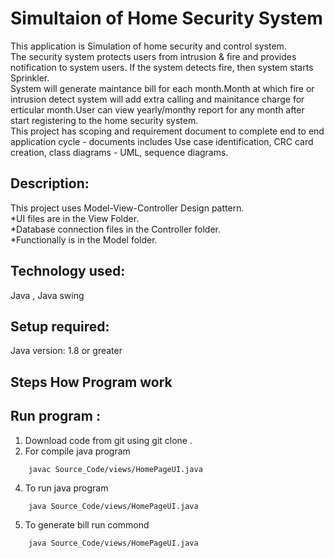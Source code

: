 # Simultaion of Home Security System

This application is Simulation of home security and control system. <br />The security system protects users from intrusion & fire and provides notification to system users. If the system detects fire, then system starts Sprinkler.<br /> System will generate maintance bill for each month.Month at which fire or intrusion detect system will add extra calling and mainitance charge for erticular month.User can view yearly/monthy report for any month after start registering to the home security system.<br />
This project has scoping and requirement document to complete end to end application cycle - 
documents includes Use case identification, CRC card creation, class diagrams - UML, sequence 
diagrams.<br />

## Description: 
This project uses Model-View-Controller Design pattern.<br />
*UI files are in the View Folder.<br />
*Database connection files in the Controller folder.<br />
*Functionally is in the Model folder.<br />

## Technology used: <br />
Java , Java swing <br />

## Setup required:<br />
Java version: 1.8 or greater<br />
## Steps How Program work

## Run program : <br />
1. Download code from git  using  git clone .
2. For  compile java program 
```
	javac Source_Code/views/HomePageUI.java
```	
4. To run java program 
```
	java Source_Code/views/HomePageUI.java
```
5. To generate bill run commond
```
	java Source_Code/views/HomePageUI.java
```

